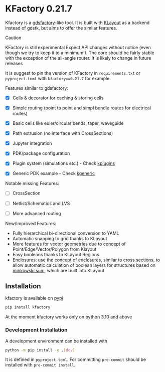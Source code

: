 # KFactory 0.21.7

Kfactory is a [gdsfactory](https://github.com/gdsfactory/gdsfactory)-like tool. It is built with [KLayout](https://klayout.de) as a backend instead of gdstk, but aims to offer the similar features.

> [!CAUTION]
> KFactory is still experimental
> Expect API changes without notice (even though we try to keep it to a minimum!). The core should be fairly stable with the exception of the all-angle router.
> It is likely to change in future releases

It is suggest to pin the version of KFactory in `requirements.txt` or `pyproject.toml` with `kfactory==0.21.7` for example.

Features similar to gdsfactory:

- [x] Cells & decorator for caching & storing cells
- [x] Simple routing (point to point and simpl bundle routes for electrical routes)
- [x] Basic cells like euler/circular bends, taper, waveguide
- [x] Path extrusion (no interface with CrossSections)
- [x] Jupyter integration
- [x] PDK/package configuration
- [x] Plugin system (simulations etc.) - Check [kplugins](https://github.com/gdsfactory/kplugins)
- [x] Generic PDK example - Check [kgeneric](https://github.com/gdsfactory/kgeneric)


Notable missing Features:

- [ ] CrossSection
- [ ] Netlist/Schematics and LVS
- [ ] More advanced routing


New/Improved Features:

- Fully hierarchical bi-directional conversion to YAML
- Automatic snapping to grid thanks to KLayout
- More features for vector geometries due to concept of Point/Edge/Vector/Polygon from Klayout
- Easy booleans thanks to KLayout Regions
- Enclosures: use the concept of enclosures, similar to cross sections, to allow automatic
  calculation of boolean layers for structures based on [minkowski sum](https://en.wikipedia.org/wiki/Minkowski_addition),
  which are built into KLayout


## Installation

kfactory is available on [pypi](https://pypi.org/project/kfactory/)

```bash
pip install kfactory
```

At the moment kfactory works only on python 3.10 and above

### Development Installation


A development environment can be installed with

```bash
python -m pip install -e .[dev]
```

It is defined in `pyproject.toml`. For committing `pre-commit` should be installed with `pre-commit install`.
